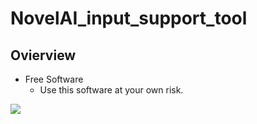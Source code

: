 
# NovelAI_input_support_tool

## Ovierview
- Free Software
  - Use this software at your own risk.

[![](https://img.youtube.com/vi/J-FuWv5gMQk/0.jpg)](https://www.youtube.com/watch?v=J-FuWv5gMQk)
